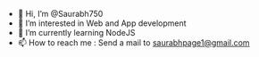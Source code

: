 - 👋 Hi, I’m @Saurabh750
- 👀 I’m interested in Web and App development
- 🌱 I’m currently learning NodeJS
- 📫 How to reach me : Send a mail to saurabhpage1@gmail.com

<!---
Saurabh750/Saurabh750 is a ✨ special ✨ repository because its `README.md` (this file) appears on your GitHub profile.
You can click the Preview link to take a look at your changes.
--->
